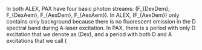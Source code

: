 In both ALEX, PAX have four basic photon streams: 
\(F_{DexDem}, F_{DexAem}, F_{AexDem}, F_{AexAem}\).
In ALEX, \(F_{AexDem}\) only contains only background 
because there is no fluorescent emission in the D
spectral band during A-laser excitation.
In PAX, there is a period with only D excitation
that we denote as \(Dex\), and a period with both D and A
excitations that we call \(